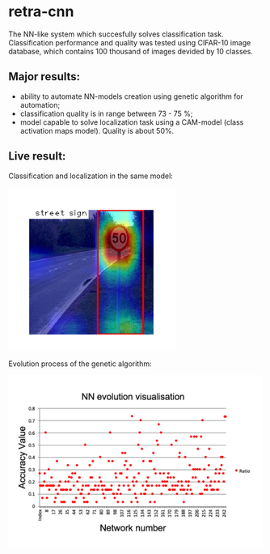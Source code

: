 # retra-cnn
The NN-like system which succesfully solves classification task. Classification performance and quality was tested using 
CIFAR-10 image database, which contains 100 thousand of images devided by 10 classes.

## Major results:
- ability to automate NN-models creation using genetic algorithm for automation;
- classification quality is in range between 73 - 75 %;
- model capable to solve localization task using a CAM-model (class activation maps model). Quality is about 50%.

## Live result:

Classification and localization in the same model:

![Classification task](https://raw.githubusercontent.com/spzSource/retra-cnn/master/localization/examples/Screen%20Shot%202017-03-05%20at%2018.59.17.png)

Evolution process of the genetic algorithm:

![Evolution process](https://github.com/spzSource/retra-cnn/blob/master/localization/examples/Screen%20Shot%202017-03-05%20at%2018.59.38.png)

